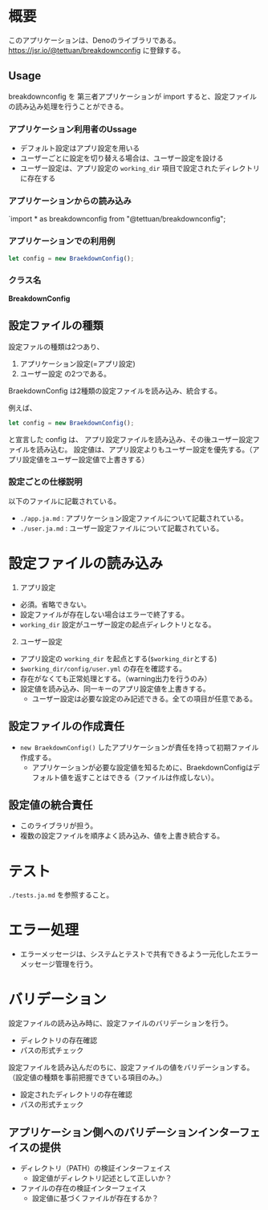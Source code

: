 # 概要
このアプリケーションは、Denoのライブラリである。
https://jsr.io/@tettuan/breakdownconfig に登録する。

## Usage
breakdownconfig を 第三者アプリケーションが import すると、設定ファイルの読み込み処理を行うことができる。

### アプリケーション利用者のUssage
- デフォルト設定はアプリ設定を用いる
- ユーザーごとに設定を切り替える場合は、ユーザー設定を設ける
- ユーザー設定は、アプリ設定の `working_dir` 項目で設定されたディレクトリに存在する

### アプリケーションからの読み込み
`import * as breakdownconfig from "@tettuan/breakdownconfig";


### アプリケーションでの利用例

```typescript
let config = new BraekdownConfig();
```

### クラス名
**BreakdownConfig** 


## 設定ファイルの種類
設定ファルの種類は2つあり、
1. アプリケーション設定(=アプリ設定)
2. ユーザー設定
の2つである。

BraekdownConfig は2種類の設定ファイルを読み込み、統合する。

例えば、
```typescript
let config = new BraekdownConfig();
```
と宣言した config は、 アプリ設定ファイルを読み込み、その後ユーザー設定ファイルを読み込む。
設定値は、アプリ設定よりもユーザー設定を優先する。（アプリ設定値をユーザー設定値で上書きする）

### 設定ごとの仕様説明
以下のファイルに記載されている。
- `./app.ja.md` : アプリケーション設定ファイルについて記載されている。
- `./user.ja.md` : ユーザー設定ファイルについて記載されている。

# 設定ファイルの読み込み
1. アプリ設定
  - 必須。省略できない。
  - 設定ファイルが存在しない場合はエラーで終了する。
  - `working_dir` 設定がユーザー設定の起点ディレクトリとなる。
2. ユーザー設定
  - アプリ設定の `working_dir` を起点とする(`$working_dir`とする)
  - `$working_dir/config/user.yml` の存在を確認する。
  - 存在がなくても正常処理とする。（warning出力を行うのみ）
  - 設定値を読み込み、同一キーのアプリ設定値を上書きする。
    - ユーザー設定は必要な設定のみ記述できる。全ての項目が任意である。
  
## 設定ファイルの作成責任
- `new BraekdownConfig()` したアプリケーションが責任を持って初期ファイル作成する。
  - アプリケーションが必要な設定値を知るために、BraekdownConfigはデフォルト値を返すことはできる（ファイルは作成しない）。

## 設定値の統合責任
- このライブラリが担う。
- 複数の設定ファイルを順序よく読み込み、値を上書き統合する。

# テスト
`./tests.ja.md` を参照すること。

# エラー処理
- エラーメッセージは、システムとテストで共有できるよう一元化したエラーメッセージ管理を行う。

# バリデーション
設定ファイルの読み込み時に、設定ファイルのバリデーションを行う。
- ディレクトリの存在確認
- パスの形式チェック

設定ファイルを読み込んだのちに、設定ファイルの値をバリデーションする。
（設定値の種類を事前把握できている項目のみ。）
- 設定されたディレクトリの存在確認
- パスの形式チェック

## アプリケーション側へのバリデーションインターフェイスの提供
- ディレクトリ（PATH）の検証インターフェイス
  - 設定値がディレクトリ記述として正しいか？
- ファイルの存在の検証インターフェイス
  - 設定値に基づくファイルが存在するか？

